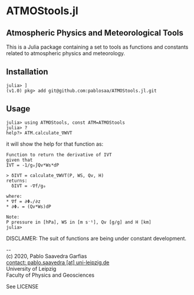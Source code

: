 # ATMOStools.jl
## Atmospheric Physics and Meteorological Tools

This is a Julia package containing a set to tools as functions and constants related to atmospheric physics and meteorology.

## Installation
```
julia> ]
(v1.0) pkg> add git@github.com:pablosaa/ATMOStools.jl.git
```

## Usage
```
julia> using ATMOStools, const ATM=ATMOStools
julia> ?
help?> ATM.calculate_∇WVT
```
it will show the help for that function as:
```
Function to return the derivative of IVT
given that
IVT = -1/g₀∫Qv*Ws*dP

> δIVT = calculate_∇WVT(P, WS, Qv, H)
returns:
  δIVT = -∇f/g₀

where:
* ∇f = ∂Φᵥ/∂z
* ∂Φᵥ = (Qv*Ws)dP

Note:
P pressure in [hPa], WS in [m s⁻¹], Qv [g/g] and H [km]
julia>
```

DISCLAMER: The suit of functions are being under constant development.

--<br>
(c) 2020, Pablo Saavedra Garfias<br>
[contact: pablo.saavedra [at] uni-leipzig.de](mailto:pablo.saavedra@uni-leipzig.de)<br>
University of Leipzig<br>
Faculty of Physics and Geosciences<br>

See LICENSE

